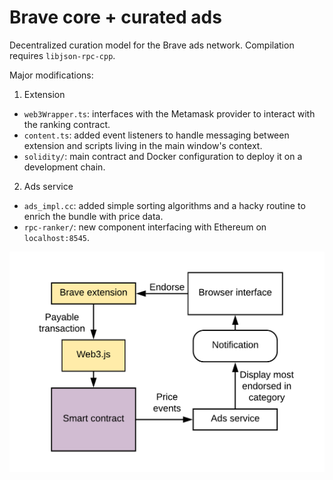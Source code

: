 # Brave core + curated ads
Decentralized curation model for the Brave ads network.
Compilation requires `libjson-rpc-cpp`.

Major modifications:
1. Extension
  * `web3Wrapper.ts`: interfaces with the Metamask provider to interact with the ranking contract.
  * `content.ts`: added event listeners to handle messaging between extension and scripts living in the main window's context.
  * `solidity/`: main contract and Docker configuration to deploy it on a development chain.
2. Ads service
  * `ads_impl.cc`: added simple sorting algorithms and a hacky routine to enrich the bundle with price data.
  * `rpc-ranker/`: new component interfacing with Ethereum on `localhost:8545`.

![alt text](https://github.com/ma9o/brave-core/blob/master/vendor/rpc-ranker/graph.png "Dataflow")
